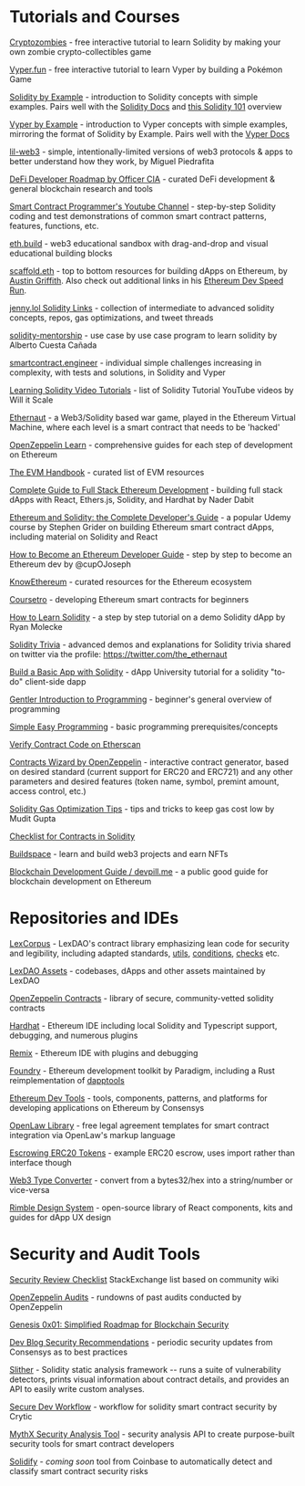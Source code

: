 # Tutorials and Courses

[Cryptozombies](https://cryptozombies.io/) - free interactive tutorial to learn Solidity by making your own zombie crypto-collectibles game

[Vyper.fun](https://learn.vyperlang.org/#/) - free interactive tutorial to learn Vyper by building a Pokémon Game

[Solidity by Example](https://solidity-by-example.org/) - introduction to Solidity concepts with simple examples. Pairs well with the [Solidity Docs](https://docs.soliditylang.org/en/v0.8.15/) and [this Solidity 101](https://secureum.substack.com/p/solidity-101) overview 

[Vyper by Example](https://vyper-by-example.org/) - introduction to Vyper concepts with simple examples, mirroring the format of Solidity by Example. Pairs well with the [Vyper Docs](https://vyper.readthedocs.io/en/stable/toctree.html)

[lil-web3](https://github.com/m1guelpf/lil-web3) - simple, intentionally-limited versions of web3 protocols & apps to better understand how they work, by Miguel Piedrafita

[DeFi Developer Roadmap by Officer CIA](https://github.com/OffcierCia/DeFi-Developer-Road-Map) - curated DeFi development & general blockchain research and tools

[Smart Contract Programmer's Youtube Channel](https://www.youtube.com/channel/UCJWh7F3AFyQ_x01VKzr9eyA) - step-by-step Solidity coding and test demonstrations of common smart contract patterns, features, functions, etc.

[eth.build](https://eth.build/) - web3 educational sandbox with drag-and-drop and visual educational building blocks

[scaffold.eth](https://github.com/austintgriffith/scaffold-eth#-scaffold-eth) - top to bottom resources for building dApps on Ethereum, by [Austin Griffith](https://twitter.com/austingriffith). Also check out additional links in his [Ethereum Dev Speed Run](https://medium.com/@austin_48503/%EF%B8%8Fethereum-dev-speed-run-bd72bcba6a4c).

[jenny.lol Solidity Links](https://jenny.lol/solidity-links/) - collection of intermediate to advanced solidity concepts, repos, gas optimizations, and tweet threads

[solidity-mentorship](https://github.com/alcueca/solidity-mentorship/issues) - use case by use case program to learn solidity by Alberto Cuesta Cañada

[smartcontract.engineer](https://www.smartcontract.engineer/challenges) - individual simple challenges increasing in complexity, with tests and solutions, in Solidity and Vyper

[Learning Solidity Video Tutorials](https://github.com/willitscale/learning-solidity) - list of Solidity Tutorial YouTube videos by Will it Scale

[Ethernaut](https://ethernaut.openzeppelin.com/) - a Web3/Solidity based war game, played in the Ethereum Virtual Machine, where each level is a smart contract that needs to be 'hacked'

[OpenZeppelin Learn](https://docs.openzeppelin.com/learn/) - comprehensive guides for each step of development on Ethereum

[The EVM Handbook](https://noxx3xxon.notion.site/noxx3xxon/The-EVM-Handbook-bb38e175cc404111a391907c4975426d) - curated list of EVM resources

[Complete Guide to Full Stack Ethereum Development](https://dev.to/dabit3/the-complete-guide-to-full-stack-ethereum-development-3j13) - building full stack dApps with React, Ethers.js, Solidity, and Hardhat by Nader Dabit

[Ethereum and Solidity: the Complete Developer's Guide](https://www.udemy.com/course/ethereum-and-solidity-the-complete-developers-guide/) - a popular Udemy course by Stephen Grider on building Ethereum smart contract dApps, including material on Solidity and React

[How to Become an Ethereum Developer Guide](https://hackmd.io/NS-XCiEbS2GUpI8Wu1Xdew) - step by step to become an Ethereum dev by @cupOJoseph 

[KnowEthereum](https://knowethereum.com/) - curated resources for the Ethereum ecosystem

[Coursetro](https://coursetro.com/courses/20/Developing-Ethereum-Smart-Contracts-for-Beginners) - developing Ethereum smart contracts for beginners

[How to Learn Solidity](https://blockgeeks.com/guides/solidity/) - a step by step tutorial on a demo Solidity dApp by Ryan Molecke

[Solidity Trivia](https://github.com/ajsantander/trivias) - advanced demos and explanations for Solidity trivia shared on twitter via the profile: https://twitter.com/the_ethernaut

[Build a Basic App with Solidity](https://www.dappuniversity.com/articles/blockchain-app-tutorial) - dApp University tutorial for a solidity "to-do" client-side dapp

[Gentler Introduction to Programming](https://www.freecodecamp.org/news/a-gentler-introduction-to-programming-1f57383a1b2c/) - beginner's general overview of programming

[Simple Easy Programming](https://www.tutorialspoint.com/computer_programming/index.htm) - basic programming prerequisites/concepts

[Verify Contract Code on Etherscan](https://medium.com/coinmonks/how-to-verify-and-publish-on-etherscan-52cf25312945)

[Contracts Wizard by OpenZeppelin](https://blog.openzeppelin.com/wizard/) - interactive contract generator, based on desired standard (current support for ERC20 and ERC721) and any other parameters and desired features (token name, symbol, premint amount, access control, etc.)

[Solidity Gas Optimization Tips](https://mudit.blog/solidity-gas-optimization-tips/) - tips and tricks to keep gas cost low by Mudit Gupta

[Checklist for Contracts in Solidity](https://github.com/lexDAO/LexCorpus/blob/master/contracts/CHECKS.txt)

[Buildspace](https://buildspace.so/) - learn and build web3 projects and earn NFTs 

[Blockchain Development Guide / devpill.me](https://github.com/dcbuild3r/blockchain-development-guide) - a public good guide for blockchain development on Ethereum


# Repositories and IDEs

[LexCorpus](https://github.com/lexDAO/LexCorpus) - LexDAO's contract library emphasizing lean code for security and legibility, including adapted standards, [utils](https://github.com/lexDAO/LexCorpus/tree/master/contracts/utils), [conditions](https://github.com/lexDAO/LexCorpus/tree/master/contracts/conditions), [checks](https://github.com/lexDAO/LexCorpus/blob/master/contracts/CHECKS.txt) etc.

[LexDAO Assets](https://github.com/lexDAO/Assets) - codebases, dApps and other assets maintained by LexDAO

[OpenZeppelin Contracts](https://github.com/OpenZeppelin/openzeppelin-contracts) - library of secure, community-vetted solidity contracts

[Hardhat](https://hardhat.org/) - Ethereum IDE including local Solidity and Typescript support, debugging, and numerous plugins

[Remix](https://remix.ethereum.org/) - Ethereum IDE with plugins and debugging

[Foundry](https://www.paradigm.xyz/2021/12/introducing-the-foundry-ethereum-development-toolbox/) - Ethereum development toolkit by Paradigm, including a Rust reimplementation of [dapptools](https://dapp.tools/) 

[Ethereum Dev Tools](https://github.com/ConsenSys/ethereum-developer-tools-list) - tools, components, patterns, and platforms for developing applications on Ethereum by Consensys

[OpenLaw Library](https://lib.openlaw.io) - free legal agreement templates for smart contract integration via OpenLaw's markup language

[Escrowing ERC20 Tokens](https://p2pmoon.com/escrowing-erc20-tokens-in-solidity-with-remix/) - example ERC20 escrow, uses import rather than interface though

[Web3 Type Converter](https://web3-type-converter.onbrn.com/) - convert from a bytes32/hex into a string/number or vice-versa

[Rimble Design System](https://rimble.consensys.design/) - open-source library of React components, kits and guides for dApp UX design


# Security and Audit Tools

[Security Review Checklist](https://ethereum.stackexchange.com/questions/8551/security-review-checklist-for-a-smart-contract) StackExchange list based on community wiki

[OpenZeppelin Audits](https://blog.openzeppelin.com/security-audits/) - rundowns of past audits conducted by OpenZeppelin

[Genesis 0x01: Simplified Roadmap for Blockchain Security](https://devansh.xyz/blockchain-security/2021/09/17/genesis-0x01.html)

[Dev Blog Security Recommendations](https://consensys.net/blog/blockchain-development/ethereum-smart-contract-security-recommendations/) - periodic security updates from Consensys as to best practices 

[Slither](https://github.com/crytic/slither) - Solidity static analysis framework -- runs a suite of vulnerability detectors, prints visual information about contract details, and provides an API to easily write custom analyses.

[Secure Dev Workflow](https://github.com/crytic/building-secure-contracts/blob/master/development-guidelines/workflow.md#ask-for-help) - workflow for solidity smart contract security by Crytic

[MythX Security Analysis Tool](https://github.com/dmuhs/mythx-cli) - security analysis API to create purpose-built security tools for smart contract developers

[Solidify](https://blog.coinbase.com/introducing-solidify-a-tool-to-automatically-detect-and-classify-smart-contract-security-risks-73a1338fdbbe) - *coming soon* tool from Coinbase to automatically detect and classify smart contract security risks

